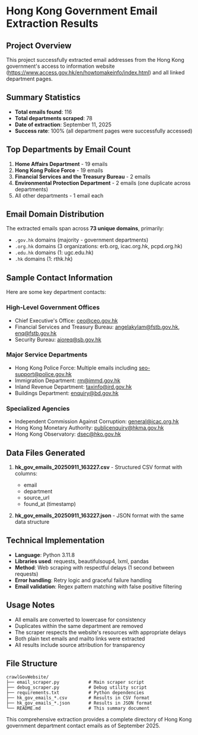 # Hong Kong Government Email Extraction Results

## Project Overview
This project successfully extracted email addresses from the Hong Kong government's access to information website (https://www.access.gov.hk/en/howtomakeinfo/index.html) and all linked department pages.

## Summary Statistics
- **Total emails found**: 116
- **Total departments scraped**: 78
- **Date of extraction**: September 11, 2025
- **Success rate**: 100% (all department pages were successfully accessed)

## Top Departments by Email Count
1. **Home Affairs Department** - 19 emails
2. **Hong Kong Police Force** - 19 emails
3. **Financial Services and the Treasury Bureau** - 2 emails
4. **Environmental Protection Department** - 2 emails (one duplicate across departments)
5. All other departments - 1 email each

## Email Domain Distribution
The extracted emails span across **73 unique domains**, primarily:
- `.gov.hk` domains (majority - government departments)
- `.org.hk` domains (3 organizations: erb.org, icac.org.hk, pcpd.org.hk)
- `.edu.hk` domains (1: ugc.edu.hk)
- `.hk` domains (1: rthk.hk)

## Sample Contact Information
Here are some key department contacts:

### High-Level Government Offices
- Chief Executive's Office: ceo@ceo.gov.hk
- Financial Services and Treasury Bureau: angelakylam@fstb.gov.hk, enq@fstb.gov.hk
- Security Bureau: aioreq@sb.gov.hk

### Major Service Departments
- Hong Kong Police Force: Multiple emails including seo-support@police.gov.hk
- Immigration Department: rm@immd.gov.hk
- Inland Revenue Department: taxinfo@ird.gov.hk
- Buildings Department: enquiry@bd.gov.hk

### Specialized Agencies
- Independent Commission Against Corruption: general@icac.org.hk
- Hong Kong Monetary Authority: publicenquiry@hkma.gov.hk
- Hong Kong Observatory: dsec@hko.gov.hk

## Data Files Generated
1. **hk_gov_emails_20250911_163227.csv** - Structured CSV format with columns:
   - email
   - department
   - source_url
   - found_at (timestamp)

2. **hk_gov_emails_20250911_163227.json** - JSON format with the same data structure

## Technical Implementation
- **Language**: Python 3.11.8
- **Libraries used**: requests, beautifulsoup4, lxml, pandas
- **Method**: Web scraping with respectful delays (1 second between requests)
- **Error handling**: Retry logic and graceful failure handling
- **Email validation**: Regex pattern matching with false positive filtering

## Usage Notes
- All emails are converted to lowercase for consistency
- Duplicates within the same department are removed
- The scraper respects the website's resources with appropriate delays
- Both plain text emails and mailto links were extracted
- All results include source attribution for transparency

## File Structure
```
crawlGovWebsite/
├── email_scraper.py           # Main scraper script
├── debug_scraper.py           # Debug utility script
├── requirements.txt           # Python dependencies
├── hk_gov_emails_*.csv        # Results in CSV format
├── hk_gov_emails_*.json       # Results in JSON format
└── README.md                  # This summary document
```

This comprehensive extraction provides a complete directory of Hong Kong government department contact emails as of September 2025.
